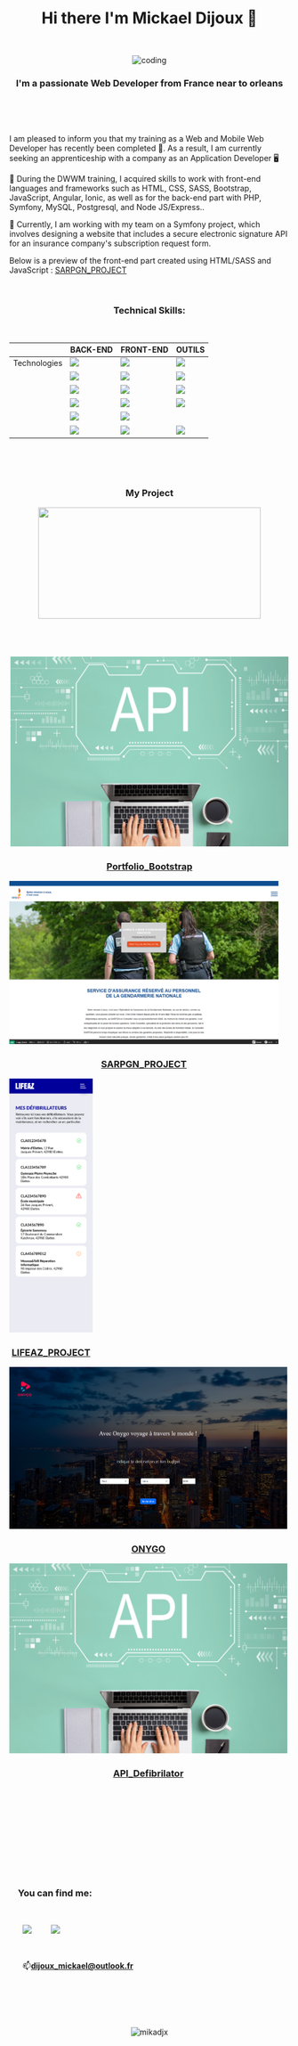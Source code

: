 
<h1 align="center">Hi there I'm Mickael Dijoux 👋</h1>
<br><p align="center"><img alt="coding" width="600" height="150" src="https://zupimages.net/up/22/47/hxxm.jpg" alt="" /></p>
<h3 align="center">I'm a passionate Web Developer from France near to orleans</h3><br><br><br>

 I am pleased to inform you that my training as a Web and Mobile Web Developer has recently been completed 🎉. As a result, I am currently seeking an apprenticeship with a company as an Application Developer 🖥️
 
🌱 During the DWWM training, I acquired skills to work with front-end languages and frameworks such as HTML, CSS, SASS, Bootstrap, JavaScript, Angular, Ionic, as well as for the back-end part with PHP, Symfony, MySQL, Postgresql, and Node JS/Express..

 🔭 Currently, I am working with my team on a Symfony project, which involves designing a website that includes a secure electronic signature API for an insurance company's subscription request form.
 
 Below is a preview of the front-end part created using HTML/SASS and JavaScript : <a href="https://github.com/Mikadjx/Sargn_Project">SARPGN_PROJECT</a>


<br><h3 align="center">Technical Skills:</h3><br>
<div align="center">
<table>
  <thead>
    <tr>
      <th></th>
      <th>BACK-END</th>
      <th>FRONT-END</th>
      <th>OUTILS</th>
    </tr>
  </thead>
  <tbody>
    <tr>
      <td>Technologies</td>
      <td> <img src="https://img.icons8.com/officexs/80/000000/php-logo.png"/> </td>
      <td> <img src="https://img.icons8.com/color/80/000000/html-5--v1.png"/> </td>
      <td> <img src="https://img.icons8.com/color/80/000000/git.png"/> </td>
    </tr>
    <tr>
     <td></td>
      <td> <img src="https://img.icons8.com/color/80/000000/symfony.png"/> </td>
      <td> <img src="https://img.icons8.com/color/80/000000/css3.png"/> </td>
      <td> <img src="https://img.icons8.com/color/80/000000/trello.png"/> </td>
    </tr>
    <tr>
      <td></td>
      <td> <img src="https://img.icons8.com/ios-filled/80/000000/mysql-logo.png"/> </td>
      <td> <img src="https://img.icons8.com/color/80/000000/bootstrap.png"/> </td>
      <td> <img src="https://img.icons8.com/fluent/80/000000/discord-new-logo.png"/> </td>
    </tr>
    <tr>
      <td></td>
      <td> <img src="https://img.icons8.com/color/80/000000/postgreesql.png"/> </td>
      <td> <img src="https://img.icons8.com/color/80/000000/javascript--v1.png"/> </td>
      <td> <img src="https://img.icons8.com/color/80/000000/visual-studio-code-2019.png"/> </td>
    </tr>
    <tr>
      <td></td>
      <td> <img src="https://img.icons8.com/color/80/000000/nodejs.png"/> </td>
      <td> <img src="https://img.icons8.com/color/80/000000/angularjs.png"/> </td>
      <td>  </td>
    </tr>
    <tr>
    <td></td>
      <td> <img src="https://img.icons8.com/color/80/000000/mongodb.png"/> </td>
      <td> <img src="https://img.icons8.com/color/80/000000/ionic.png"/> </td>
      <td> <img src="https://img.icons8.com/color/80/000000/figma--v1.png"/> </td>
    </tr>
  </tbody>
</table>
 </div>
 
<br><br><br><h3 align="center">My Project </h3>
<p align="center">
<img width="400" height="200" src="https://media.tenor.com/2uyENRmiUt0AAAAC/coding.gif">
 </p> <br><br><br>
   <div align="center">
        <img style="width:500px;" src="https://github.com/Mikadjx/Mikadjx/blob/main/API.png" alt="Image de votre projet" style="margin-bottom:10px;">
         <h3 style="text-align:center;"><a href="https://github.com/Mikadjx/Mikadjx/blob/main/Projet_bootstrap.png">Portfolio_Bootstrap</a></h3>
        <p></p>
    </div>
<div style="display:flex;flex-wrap:wrap;margin-bottom:20px;">
    <div align="center" style="margin-right:20px;">
        <img style="width:500px;" src="https://github.com/Mikadjx/Mikadjx/blob/main/sarpn_page.png" alt="Image de votre projet" style="margin-bottom:10px;">
        <h3 style="text-align:center;"><a href="https://github.com/Mikadjx/Sargn_Project">SARPGN_PROJECT</a></h3>
     <p></p>
    </div><br><br><br>
    <div align="center" style="margin-right:20px;">
        <img style="width:150px;" src="https://github.com/Mikadjx/Mikadjx/blob/main/DASHBOARD_MOBILE_Ui_Mat%C3%A9riel_D%C3%A9fibrillateurs.jpg" alt="Image de votre projet" style="margin-bottom:10px;">
        <h3 style="text-align:center;"><a href="https://github.com/Mikadjx/LifeAz_Project">LIFEAZ_PROJECT</a></h3>
        <p></p>
    </div><br><br><br>
    <div align="center">
        <img style="width:500px;" src="https://github.com/Mikadjx/Mikadjx/blob/main/Projet_Onygo.png" alt="Image de votre projet" style="margin-bottom:10px;">
         <h3 style="text-align:center;"><a href="https://github.com/Mikadjx/Onygo_Project_Angular">ONYGO</a></h3>
        <p></p>
    </div><br><br><br>
     <div align="center">
        <img style="width:500px;" src="https://github.com/Mikadjx/Mikadjx/blob/main/API.png" alt="Image de votre projet" style="margin-bottom:10px;">
         <h3 style="text-align:center;"><a href="https://github.com/Mikadjx/API_with_postgrSQL">API_Defibrilator</a></h3>
        <p></p>
    </div>
</div>


        
<br><br><br><br><br><br><br><br><h3 align="left">&nbsp; &nbsp;&nbsp;You can find me:</h3><ul><br><p align="left"><a href="https://www.linkedin.com/in/mickael-dijoux-a58797252"><img src="https://zupimages.net/up/22/14/s2g7.png" width="30px"/></a> &nbsp; &nbsp; &nbsp; &nbsp;
<a href="https://twitter.com/Mickael_djx"><img src="https://zupimages.net/up/22/47/y776.png" width="30px"/></a><p align="left">
<br> <p align="left">📫**dijoux_mickael@outlook.fr**</p>
 </ul>
<br> 
<br>
 
<p align="center">
<br><br><img src="https://komarev.com/ghpvc/?username=mikadjx&label=Profile%20views&color=0e75b6&style=flat" alt="mikadjx"/></p>




